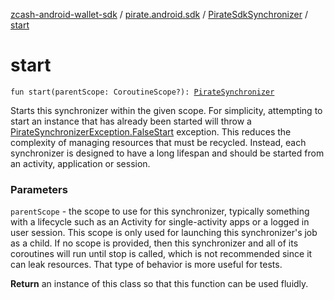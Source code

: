 [zcash-android-wallet-sdk](../../index.md) / [pirate.android.sdk](../index.md) / [PirateSdkSynchronizer](index.md) / [start](./start.md)

# start

`fun start(parentScope: CoroutineScope?): `[`PirateSynchronizer`](../-synchronizer/index.md)

Starts this synchronizer within the given scope. For simplicity, attempting to start an
instance that has already been started will throw a [PirateSynchronizerException.FalseStart](../../pirate.android.sdk.exception/-synchronizer-exception/-false-start.md)
exception. This reduces the complexity of managing resources that must be recycled. Instead,
each synchronizer is designed to have a long lifespan and should be started from an activity,
application or session.

### Parameters

`parentScope` - the scope to use for this synchronizer, typically something with a
lifecycle such as an Activity for single-activity apps or a logged in user session. This
scope is only used for launching this synchronizer's job as a child. If no scope is provided,
then this synchronizer and all of its coroutines will run until stop is called, which is not
recommended since it can leak resources. That type of behavior is more useful for tests.

**Return**
an instance of this class so that this function can be used fluidly.

